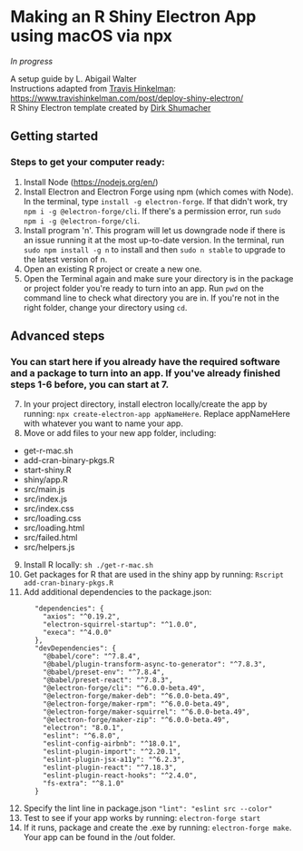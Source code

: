 # Making an R Shiny Electron App using macOS via npx

*In progress*

A setup guide by L. Abigail Walter
<br>Instructions adapted from <a href="https://github.com/hinkelman/r-shiny-electron">Travis Hinkelman</a>: https://www.travishinkelman.com/post/deploy-shiny-electron/
<br>R Shiny Electron template created by <a href="https://github.com/dirkschumacher/r-shiny-electron">Dirk Shumacher</a>

## Getting started

### Steps to get your computer ready:

1. Install Node (https://nodejs.org/en/)
2. Install Electron and Electron Forge using npm (which comes with Node). In the terminal, type ```install -g electron-forge```. If that didn't work, try ```npm i -g @electron-forge/cli```. If there's a permission error, run ```sudo npm i -g @electron-forge/cli```.
4. Install program 'n'. This program will let us downgrade node if there is an issue running it at the most up-to-date version. In the terminal, run ```sudo npm install -g n``` to install and then ```sudo n stable``` to upgrade to the latest version of n.
5. Open an existing R project or create a new one.
6. Open the Terminal again and make sure your directory is in the package or project folder you're ready to turn into an app. Run ```pwd``` on the command line to check what directory you are in. If you're not in the right folder, change your directory using ```cd```.
  
## Advanced steps
  
### You can start here if you already have the required software and a package to turn into an app. If you've already finished steps 1-6 before, you can start at 7.

7. In your project directory, install electron locally/create the app by running: ```npx create-electron-app appNameHere```. Replace appNameHere with whatever you want to name your app.
8. Move or add files to your new app folder, including:
- get-r-mac.sh
- add-cran-binary-pkgs.R
- start-shiny.R
- shiny/app.R
- src/main.js
- src/index.js
- src/index.css
- src/loading.css
- src/loading.html
- src/failed.html
- src/helpers.js
9. Install R locally: ```sh ./get-r-mac.sh```
10. Get packages for R that are used in the shiny app by running: ```Rscript add-cran-binary-pkgs.R```
11. Add additional dependencies to the package.json:
```      
      "dependencies": {
        "axios": "^0.19.2",
        "electron-squirrel-startup": "^1.0.0",
        "execa": "^4.0.0"
      },
      "devDependencies": {
        "@babel/core": "^7.8.4",
        "@babel/plugin-transform-async-to-generator": "^7.8.3",
        "@babel/preset-env": "^7.8.4",
        "@babel/preset-react": "^7.8.3",
        "@electron-forge/cli": "^6.0.0-beta.49",
        "@electron-forge/maker-deb": "^6.0.0-beta.49",
        "@electron-forge/maker-rpm": "^6.0.0-beta.49",
        "@electron-forge/maker-squirrel": "^6.0.0-beta.49",
        "@electron-forge/maker-zip": "^6.0.0-beta.49",
        "electron": "8.0.1",
        "eslint": "^6.8.0",
        "eslint-config-airbnb": "^18.0.1",
        "eslint-plugin-import": "^2.20.1",
        "eslint-plugin-jsx-a11y": "^6.2.3",
        "eslint-plugin-react": "^7.18.3",
        "eslint-plugin-react-hooks": "^2.4.0",
        "fs-extra": "^8.1.0"
      }
```
12. Specify the lint line in package.json ```"lint": "eslint src --color"```
13. Test to see if your app works by running: ```electron-forge start```
14. If it runs, package and create the .exe by running: ```electron-forge make```. Your app can be found in the /out folder.




 
